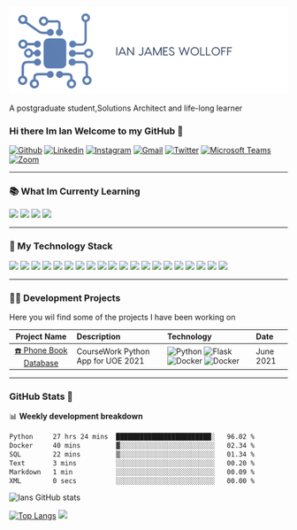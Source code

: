 ![Logo](Images/Logo2.png)

A postgraduate student,Solutions Architect and life-long learner
### Hi there Im Ian Welcome to my GitHub 👋
[![Github](https://img.shields.io/badge/-Github-000?style=flat&logo=Github&logoColor=white)](https://github.com/IJW2021)
[![Linkedin](https://img.shields.io/badge/-LinkedIn-blue?style=flat&logo=Linkedin&logoColor=white)](https://www.linkedin.com/in/ian-wolloff-556228210/)
[![Instagram](https://img.shields.io/badge/-Instagram-c13584?style=flat&labelColor=c13584&logo=instagram&logoColor=white)](https://www.instagram.com/IJW2012/)
[![Gmail](https://img.shields.io/badge/-Gmail-c14438?style=flat&logo=Gmail&logoColor=white)](mailto:Ian.Wolloff@gmail.com)
[![Twitter](https://img.shields.io/badge/Twitter-1DA1F2?style=Flat&logo=twitter&logoColor=white)](https://Twitter.com/IanWolloff)
[![Microsoft Teams](https://img.shields.io/badge/Microsoft_Teams-6264A7?style=Flat&logo=microsoftteams&logoColor=white)](https://teams.microsoft.com/l/chat/0/0?users=Ian.Wolloff@gmail.com)
[![Zoom](https://img.shields.io/badge/Zoom-2D8CFF?style=Flat&logo=zoom&logoColor=white)](https://us04web.zoom.us/j/7182935500?pwd=WkNrZWdCeUdzTmFldUUrZ1U1cTFEdz09)

---

### 📚  What Im Currenty Learning
<code><img width="10%" src="https://www.vectorlogo.zone/logos/mongodb/mongodb-ar21.svg"></code>
<code><img width="10%" src="https://www.vectorlogo.zone/logos/apache_spark/apache_spark-ar21.svg"></code>
<code><img width="10%" src="https://www.vectorlogo.zone/logos/r-project/r-project-ar21.svg"></code>
<code><img width="10%" src="https://www.vectorlogo.zone/logos/microsoft_azure/microsoft_azure-ar21.svg"></code>

---

### 🔧  My Technology Stack
<code><img width="10%" src="https://www.vectorlogo.zone/logos/linux/linux-ar21.svg"></code>
<code><img width="10%" src="https://www.vectorlogo.zone/logos/microsoft/microsoft-ar21.svg"></code>
<code><img width="10%" src="https://www.vectorlogo.zone/logos/apple/apple-ar21.svg"></code>
<code><img width="10%" src="https://www.vectorlogo.zone/logos/python/python-ar21.svg"></code>
<code><img width="10%" src="https://www.vectorlogo.zone/logos/dotnet/dotnet-ar21.svg"></code>
<code><img width="10%" src="https://www.vectorlogo.zone/logos/java/java-ar21.svg"></code>
<code><img width="10%" src="https://www.vectorlogo.zone/logos/mariadb/mariadb-ar21.svg"></code>
<code><img width="10%" src="https://www.vectorlogo.zone/logos/postgresql/postgresql-ar21.svg"></code>
<code><img width="10%" src="https://www.vectorlogo.zone/logos/oracle/oracle-ar21.svg"></code>
<code><img width="10%" src="https://www.vectorlogo.zone/logos/redis/redis-ar21.svg"></code>
<code><img width="10%" src="https://www.vectorlogo.zone/logos/gnu_bash/gnu_bash-ar21.svg"></code>
<code><img width="10%" src="https://www.vectorlogo.zone/logos/docker/docker-ar21.svg"></code>
<code><img width="10%" src="https://www.vectorlogo.zone/logos/sentryio/sentryio-ar21.svg"></code>
<code><img width="10%" src="https://www.vectorlogo.zone/logos/git-scm/git-scm-ar21.svg"></code>
<code><img width="10%" src="https://www.vectorlogo.zone/logos/github/github-ar21.svg"></code>
<code><img width="10%" src="https://www.vectorlogo.zone/logos/gitlab/gitlab-ar21.svg"></code>
<code><img width="10%" src="https://www.vectorlogo.zone/logos/json/json-ar21.svg"></code>
<code><img width="10%" src="https://www.vectorlogo.zone/logos/raspberrypi/raspberrypi-ar21.svg"></code>
<code><img width="10%" src="https://www.vectorlogo.zone/logos/jetbrains/jetbrains-ar21.svg"></code>
<code><img width="10%" src="https://www.vectorlogo.zone/logos/commonmark/commonmark-ar21.svg"></code>

---

### 👨‍💻 Development Projects 

Here you wil find some of the projects I have been working on 

| Project Name                                                                               | Description                        | Technology               | Date  |
| :---:                                                                                      |    :----                           |  :-------                | :---- |
| [☎️ Phone Book Database](https://github.com/IJW2021/My-PhoneBook)     | CourseWork Python App for UOE 2021 |  ![Python](https://img.shields.io/badge/-Python-blue?style=flat&logo=Python&logoColor=white) ![Flask](https://img.shields.io/badge/-Flask-blue?style=flat&logo=Flask&logoColor=white) ![Docker](https://img.shields.io/badge/-Docker-blue?style=flat&logo=Docker&logoColor=white) ![Docker](https://img.shields.io/badge/-JSON-blue?style=flat&logo=JSON&logoColor=white) | June 2021

---

### GitHub Stats 👾

📊 **Weekly development breakdown**
<!--START_SECTION:waka-->

```text
Python     27 hrs 24 mins  ████████████████████████░   96.02 %
Docker     40 mins         ▓░░░░░░░░░░░░░░░░░░░░░░░░   02.34 %
SQL        22 mins         ▒░░░░░░░░░░░░░░░░░░░░░░░░   01.34 %
Text       3 mins          ░░░░░░░░░░░░░░░░░░░░░░░░░   00.20 %
Markdown   1 min           ░░░░░░░░░░░░░░░░░░░░░░░░░   00.09 %
XML        0 secs          ░░░░░░░░░░░░░░░░░░░░░░░░░   00.00 %
```

<!--END_SECTION:waka-->

![Ians GitHub stats](https://github-readme-stats.vercel.app/api?username=IJW2021&count_private=true&hide=stars&show_icons=true)

[![Top Langs](https://github-readme-stats.vercel.app/api/top-langs/?username=IJW2021&layout=compact)](https://github.com/anuraghazra/github-readme-stats)
<img src="https://activity-graph.herokuapp.com/graph?username=IJW2021&bg_color=FFFFFF&color=000000&line=000000&point=00FF00">

